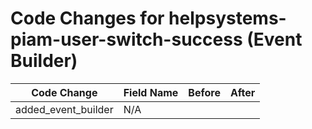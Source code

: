 # Code Changes for helpsystems-piam-user-switch-success (Event Builder)

| Code Change | Field Name | Before | After |
|-------------|------------|--------|-------|
| added_event_builder | N/A |  |  |